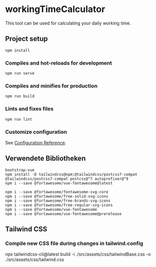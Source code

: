 # workingTimeCalculator

This tool can be used for calculating your daily working time.

## Project setup
```
npm install
```

### Compiles and hot-reloads for development
```
npm run serve
```

### Compiles and minifies for production
```
npm run build
```

### Lints and fixes files
```
npm run lint
```

### Customize configuration
See [Configuration Reference](https://cli.vuejs.org/config/).

## Verwendete Bibliotheken

```
bootstrap-vue
npm install -D tailwindcss@npm:@tailwindcss/postcss7-compat @tailwindcss/postcss7-compat postcss@^7 autoprefixer@^9
npm i --save @fortawesome/vue-fontawesome@latest

npm i --save @fortawesome/fontawesome-svg-core
npm i --save @fortawesome/free-solid-svg-icons
npm i --save @fortawesome/free-brands-svg-icons
npm i --save @fortawesome/free-regular-svg-icons
npm i --save @fortawesome/vue-fontawesome
npm i --save @fortawesome/vue-fontawesome@prerelease
```


## Tailwind CSS
### Compile new CSS file during changes in tailwind.config
npx tailwindcss-cli@latest build -i ./src/assets/css/tailwindBase.css -o ./src/assets/css/tailwind.css  
